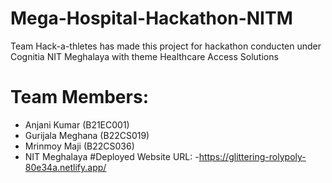 # Mega-Hospital-Hackathon-NITM
 Team Hack-a-thletes has made this project for hackathon conducten under Cognitia NIT Meghalaya with theme Healthcare Access Solutions 
# Team Members:
- Anjani Kumar (B21EC001)
- Gurijala Meghana (B22CS019)
- Mrinmoy Maji (B22CS036)
- NIT Meghalaya
#Deployed Website URL:
-https://glittering-rolypoly-80e34a.netlify.app/
